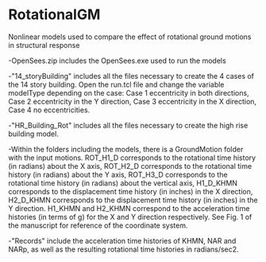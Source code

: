 # RotationalGM
Nonlinear models used to compare the effect of rotational ground motions in structural response

-OpenSees.zip includes the OpenSees.exe used to run the models

-"14_storyBuilding" includes all the files necessary to create the 4 cases of the 14 story building. Open the run.tcl file and change the variable modelType depending on the case: Case 1 eccentricity in both directions, Case 2 eccentricity in the Y direction, Case 3 eccentricity in the X direction, Case 4 no eccentricities.

-"HR_Building_Rot" includes all the files necessary to create the high rise building model.

-Within the folders including the models, there is a GroundMotion folder with the input motions. ROT_H1_D corresponds to the rotational time history (in radians) about the X axis, ROT_H2_D corresponds to the rotational time history (in radians) about the Y axis, ROT_H3_D corresponds to the rotational time history (in radians) about the vertical axis, H1_D_KHMN corresponds to the displacement time history (in inches) in the X direction, H2_D_KHMN corresponds to the displacement time history (in inches) in the Y direction. H1_KHMN and H2_KHMN correspond to the acceleration time histories (in terms of g) for the X and Y direction respectively. See Fig. 1 of the manuscript for reference of the coordinate system.

-"Records" include the acceleration time histories of KHMN, NAR and NARp, as well as the resulting rotational time histories in radians/sec2.
